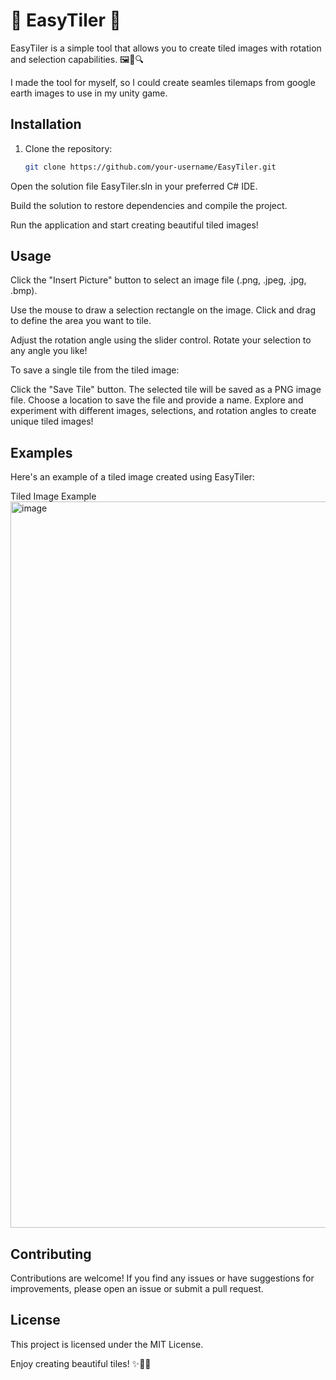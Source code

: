# 🌟 EasyTiler 🌟

EasyTiler is a simple tool that allows you to create tiled images with rotation and selection capabilities. 🖼️🔄🔍

I made the tool for myself, so I could create seamles tilemaps from google earth images to use in my unity game.

## Installation

1. Clone the repository:
   ```bash
   git clone https://github.com/your-username/EasyTiler.git
Open the solution file EasyTiler.sln in your preferred C# IDE.

Build the solution to restore dependencies and compile the project.

Run the application and start creating beautiful tiled images!

## Usage
Click the "Insert Picture" button to select an image file (.png, .jpeg, .jpg, .bmp).

Use the mouse to draw a selection rectangle on the image. Click and drag to define the area you want to tile.

Adjust the rotation angle using the slider control. Rotate your selection to any angle you like!

To save a single tile from the tiled image:

Click the "Save Tile" button.
The selected tile will be saved as a PNG image file.
Choose a location to save the file and provide a name.
Explore and experiment with different images, selections, and rotation angles to create unique tiled images!

## Examples
Here's an example of a tiled image created using EasyTiler:

Tiled Image Example
<img width="1162" alt="image" src="https://github.com/blindxfish/EasyTiler/assets/17624413/afa933d0-1382-4494-9f9b-9be22d7687cd">

## Contributing
Contributions are welcome! If you find any issues or have suggestions for improvements, please open an issue or submit a pull request.

## License
This project is licensed under the MIT License.

Enjoy creating beautiful tiles! ✨🎨🔳
